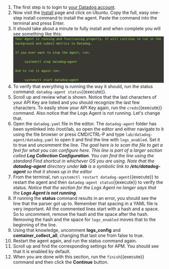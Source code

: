 1. The first step is to login to <a href="https://app.datadoghq.com" target="_datadog">your Datadog account</a>.
2. Now visit the <a href="https://app.datadoghq.com/account/settings#agent" target="_datadog">Install</a> page and click on Ubuntu. Copy the full, easy one-step install command to install the agent. Paste the command into the terminal and press Enter.
3. It should take about a minute to fully install and when complete you will see something like this:
    ![agentinstalled](assets/agentinstalled.png)
4. To verify that everything is running the way it should, run the status command: `datadog-agent status`{{execute}}.
5. Scroll up and review what is shown. Notice that the last characters of your API Key are listed and you should recognize the last few characters. To easily show your API Key again, run the `creds`{{execute}} command. Also notice that the Logs Agent is not running. Let's change that.
6. Open the `datadog.yaml` file in the editor. The `datadog-agent` folder has been symlinked into /root/lab, so open the editor and either navigate to it using the file browser or press CMD/CTRL-P and type `lab/datadog-agent/datadog.yaml` to open it and find the line with `logs_enabled`. Set it to true and uncomment the line. *The goal here is to scan the file to get a feel for what you can configure here. This line is part of a larger section called **Log Collection Configuration**. You can find the line using the standard Find shortcut in whichever OS you are using*. 
   *Note that the **datadog-agent** directory under **lab** is a symbolic link to **/etc/datadog-agent** so that it shows up in the editor*
7. From the terminal, run `systemctl restart datadog-agent`{{execute}} to restart the agent and then `datadog-agent status`{{execute}} to verify the status. 
    *Notice that the section for the Logs Agent no longer says that the **Logs Agent is not running**.*
8. If running the **status** command results in an error, you should see the line that the parser got up to. Remember that spacing in a YAML file is very important. All the commented lines start with a hash and a space. So to uncomment, remove the hash and the space after the hash. Removing the hash and the space for `logs_enabled` moves that to the beginning of the line. 
9.  Using that knowledge, uncomment **logs_config** and **container_collect_all**, changing that last one from false to true.
10. Restart the agent again, and run the status command again.
11. Scroll up and find the corresponding settings for APM. You should see that it is enabled by default.
12. When you are done with this section, run the `finish`{{execute}} command and then click the **Continue** button.
